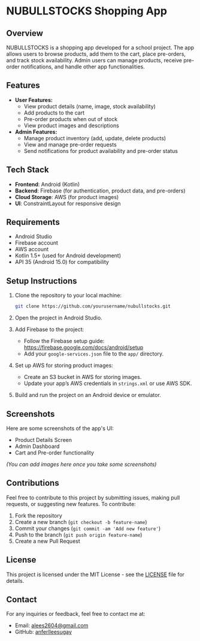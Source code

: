 # NUBULLSTOCKS Shopping App

## Overview
NUBULLSTOCKS is a shopping app developed for a school project. The app allows users to browse products, add them to the cart, place pre-orders, and track stock availability. Admin users can manage products, receive pre-order notifications, and handle other app functionalities.

## Features
- **User Features:**
  - View product details (name, image, stock availability)
  - Add products to the cart
  - Pre-order products when out of stock
  - View product images and descriptions
- **Admin Features:**
  - Manage product inventory (add, update, delete products)
  - View and manage pre-order requests
  - Send notifications for product availability and pre-order status

## Tech Stack
- **Frontend**: Android (Kotlin)
- **Backend**: Firebase (for authentication, product data, and pre-orders)
- **Cloud Storage**: AWS (for product images)
- **UI**: ConstraintLayout for responsive design

## Requirements
- Android Studio
- Firebase account
- AWS account
- Kotlin 1.5+ (used for Android development)
- API 35 (Android 15.0) for compatibility

## Setup Instructions
1. Clone the repository to your local machine:
    ```bash
    git clone https://github.com/yourusername/nubullstocks.git
    ```

2. Open the project in Android Studio.

3. Add Firebase to the project:
    - Follow the Firebase setup guide: https://firebase.google.com/docs/android/setup
    - Add your `google-services.json` file to the `app/` directory.

4. Set up AWS for storing product images:
    - Create an S3 bucket in AWS for storing images.
    - Update your app’s AWS credentials in `strings.xml` or use AWS SDK.

5. Build and run the project on an Android device or emulator.

## Screenshots
Here are some screenshots of the app's UI:

- Product Details Screen
- Admin Dashboard
- Cart and Pre-order functionality

*(You can add images here once you take some screenshots)*

## Contributions
Feel free to contribute to this project by submitting issues, making pull requests, or suggesting new features. To contribute:
1. Fork the repository
2. Create a new branch (`git checkout -b feature-name`)
3. Commit your changes (`git commit -am 'Add new feature'`)
4. Push to the branch (`git push origin feature-name`)
5. Create a new Pull Request

## License
This project is licensed under the MIT License - see the [LICENSE](LICENSE) file for details.

## Contact
For any inquiries or feedback, feel free to contact me at:
- Email: alees2604@gmail.com
- GitHub: [anferlleesugay](https://github.com/anferlleesugay)
